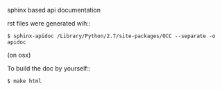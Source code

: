 sphinx based api documentation

rst files were generated wih::

    $ sphinx-apidoc /Library/Python/2.7/site-packages/OCC --separate -o apidoc

(on osx)

To build the doc by yourself::

    $ make html
